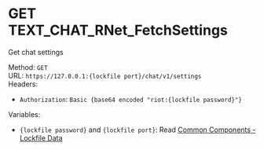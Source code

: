 # GET TEXT_CHAT_RNet_FetchSettings

Get chat settings  


Method: `GET`  
URL: `https://127.0.0.1:{lockfile port}/chat/v1/settings`  
Headers:
 - `Authorization`: `Basic {base64 encoded "riot:{lockfile password}"}`

Variables:
 - `{lockfile password}` and `{lockfile port}`: Read [Common Components - Lockfile Data](../common-components.md#lockfile-data)

